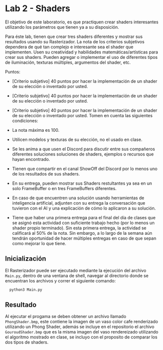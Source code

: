 # Lab 2 - Shaders
El objetivo de este laboratorio, es que practiquen crear shaders interesantes utilizando los parámetros que tienen ya a su disposición.

Para éste lab, tienen que crear tres shaders diferentes y mostrar sus resultados usando su Rasterizador. La nota de los criterios subjetivos dependera de qué tan complejo e interesante sea el shader que implementen. Usen su creatividad y habilidades matemáticas/artísticas para crear sus shaders. Pueden agregar o implementar el uso de diferentes tipos de iluminación, texturas múltiples, argumentos del shader, etc.

Puntos:

- [Criterio subjetivo] 40 puntos por hacer la implementación de un shader de su elección o inventado por usted.
- [Criterio subjetivo] 40 puntos por hacer la implementación de un shader de su elección o inventado por usted.
- [Criterio subjetivo] 40 puntos por hacer la implementación de un shader de su elección o inventado por usted.
Tomen en cuenta las siguientes condiciones:

- La nota máxima es 100.
- Utilicen modelos y texturas de su elección, no el usado en clase.
- Se les anima a que usen el Discord para discutir entre sus compañeros diferentes soluciones soluciones de shaders, ejemplos o recursos que hayan encontrado.
- Tienen que compartir en el canal ShowOff del Discord por lo menos uno de los resultados de sus shaders.
- En su entrega, pueden mostrar sus Shaders restultantes ya sea en un solo FrameBuffer o en tres FrameBuffers diferentes.
- En caso de que encuentren una solución usando herramientas de inteligencia artificial, adjunten con su entrega la conversación que tuvieron con el AI y una explicación de cómo lo aplicaron a su solución.
- Tiene que haber una primera entrega para el final del día de clases que se asignó esta actividad con suficiente trabajo hecho (por lo menos un shader propio terminado). Sin esta primera entrega, la actividad se calificará al 50% de la nota. Sin embargo, a lo largo de la semana aún tendrán oportunidad de hacer múltiples entregas en caso de que sepan como mejorar lo que tiene.

## Inicialización

 El Rasterizador puede ser ejecutado mediante la ejecución del archivo ```Main.py```, dentro de una ventana de shell, navegar al directorio donde se encuentran los archivos y correr el siguiente comando:
  ```bash
    python3 Main.py
  ```
## Resultado
Al ejecutar el progama se deben obtener un archivo llamado ```PhongShader.bmp```, este contiene la imagen de un vaso color cafe renderizado utilizando un Phong Shader, además se incluye en el repositorio el archivo ```GouroudShader.bmp``` que es la misma imagen del vaso rendereizado utilizando el algoritmo mostrado en clase, se incluyo con el proposito de comparar los dos tipos de shaders.
